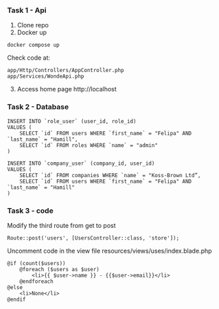 ### Task 1 - Api
1) Clone repo
2) Docker up 

```
docker compose up 
```

Check code at: 
```
app/Http/Controllers/AppController.php
app/Services/WondeApi.php
```

3) Access home page http://localhost


### Task 2 - Database
```
INSERT INTO `role_user` (user_id, role_id)
VALUES (
    SELECT `id` FROM users WHERE `first_name` = "Felipa" AND `last_name` = "Hamill",
    SELECT `id` FROM roles WHERE `name` = "admin"
)

INSERT INTO `company_user` (company_id, user_id)
VALUES (
    SELECT `id` FROM companies WHERE `name` = "Koss-Brown Ltd”,
    SELECT `id` FROM users WHERE `first_name` = "Felipa" AND `last_name` = "Hamill"
)
```

### Task 3 - code
Modify the third route from get to post
```
Route::post('users', [UsersController::class, 'store']);
```

Uncomment code in the view file resources/views/uses/index.blade.php
```
@if (count($users))
    @foreach ($users as $user)
        <li>{{ $user->name }} - {{$user->email}}</li>
    @endforeach
@else 
    <li>None</li>
@endif
```